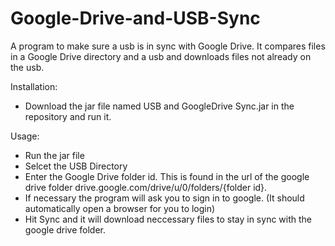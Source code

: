 # Google-Drive-and-USB-Sync

A program to make sure a usb is in sync with Google Drive. It compares files in a Google Drive directory and a usb and downloads files not already on the usb.

Installation: 
- Download the jar file named USB and GoogleDrive Sync.jar in the repository and run it.

Usage:
- Run the jar file
- Selcet the USB Directory
- Enter the Google Drive folder id. This is found in the url of the google drive folder drive.google.com/drive/u/0/folders/{folder id}.
- If necessary the program will ask you to sign in to google. (It should automatically open a browser for you to login)
- Hit Sync and it will download neccessary files to stay in sync with the google drive folder.



